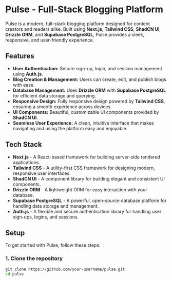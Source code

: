 # Pulse - Full-Stack Blogging Platform

Pulse is a modern, full-stack blogging platform designed for content creators and readers alike. Built using **Next.js**, **Tailwind CSS**, **ShadCN UI**, **Drizzle ORM**, and **Supabase PostgreSQL**, Pulse provides a sleek, responsive, and user-friendly experience.

## Features

- **User Authentication:** Secure sign-up, login, and session management using **Auth.js**.
- **Blog Creation & Management:** Users can create, edit, and publish blogs with ease.
- **Database Management:** Uses **Drizzle ORM** with **Supabase PostgreSQL** for efficient data storage and querying.
- **Responsive Design:** Fully responsive design powered by **Tailwind CSS**, ensuring a smooth experience across devices.
- **UI Components:** Beautiful, customizable UI components provided by **ShadCN UI**.
- **Seamless User Experience:** A clean, intuitive interface that makes navigating and using the platform easy and enjoyable.

## Tech Stack

- **Next.js** - A React-based framework for building server-side rendered applications.
- **Tailwind CSS** - A utility-first CSS framework for designing modern, responsive user interfaces.
- **ShadCN UI** - A component library for building elegant and consistent UI components.
- **Drizzle ORM** - A lightweight ORM for easy interaction with your database.
- **Supabase PostgreSQL** - A powerful, open-source database platform for handling data storage and management.
- **Auth.js** - A flexible and secure authentication library for handling user sign-ups, logins, and sessions.

## Setup

To get started with Pulse, follow these steps:

### 1. Clone the repository

```bash
git clone https://github.com/your-username/pulse.git
cd pulse
